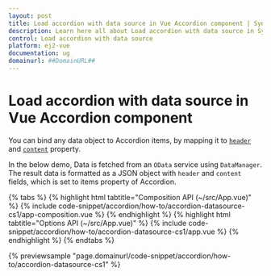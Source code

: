 ```yaml
---
layout: post
title: Load accordion with data source in Vue Accordion component | Syncfusion
description: Learn here all about Load accordion with data source in Syncfusion Vue Accordion component of Syncfusion Essential JS 2 and more.
control: Load accordion with data source 
platform: ej2-vue
documentation: ug
domainurl: ##DomainURL##
---
```


# Load accordion with data source in Vue Accordion component

You can bind any data object to Accordion items, by mapping it to [`header`](https://ej2.syncfusion.com/vue/documentation/api/accordion/accordionItem#header) and [`content`](https://ej2.syncfusion.com/vue/documentation/api/accordion/accordionItem#content) property.

In the below demo, Data is fetched from an `OData` service using `DataManager`. The result data is formatted as a JSON object with `header` and `content` fields, which is set to items property of Accordion.

{% tabs %}
{% highlight html tabtitle="Composition API (~/src/App.vue)" %}
{% include code-snippet/accordion/how-to/accordion-datasource-cs1/app-composition.vue %}
{% endhighlight %}
{% highlight html tabtitle="Options API (~/src/App.vue)" %}
{% include code-snippet/accordion/how-to/accordion-datasource-cs1/app.vue %}
{% endhighlight %}
{% endtabs %}
        
{% previewsample "page.domainurl/code-snippet/accordion/how-to/accordion-datasource-cs1" %}